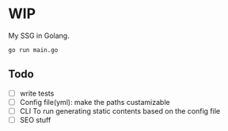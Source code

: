 # WIP

My SSG in Golang.

```
go run main.go
```


## Todo

- [ ] write tests
- [ ] Config file(yml): make the paths custamizable
- [ ] CLI To run generating static contents based on the config file
- [ ] SEO stuff
